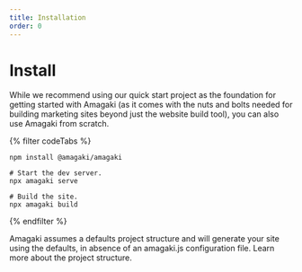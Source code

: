```yaml
---
title: Installation
order: 0
---
```

# Install

While we recommend using our quick start project as the foundation for getting
started with Amagaki (as it comes with the nuts and bolts needed for building
marketing sites beyond just the website build tool), you can also use Amagaki
from scratch.

{% filter codeTabs %}
```shell
npm install @amagaki/amagaki

# Start the dev server.
npx amagaki serve

# Build the site.
npx amagaki build
```
{% endfilter %}

Amagaki assumes a defaults project structure and will generate your site using
the defaults, in absence of an amagaki.js configuration file. Learn more about
the project structure.